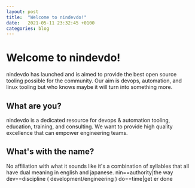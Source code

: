 ```yaml
---
layout: post
title:  "Welcome to nindevdo!"
date:   2021-05-11 23:32:45 +0100
categories: blog
---
```


# Welcome to nindevdo!
nindevdo has launched and is aimed to provide the best open source tooling possible for the community. Our aim is devops, automation, and linux tooling but who knows maybe it will turn into something more. 

## What are you?
nindevdo is a dedicated resource for devops & automation tooling, education, training, and consulting. We want to provide high quality excellence that can empower engineering teams.

## What's with the name?
No affiliation with what it sounds like it's a combination of syllables that all have dual meaning in english and japanese. 
nin==authority|the way
dev==discipline ( development/engineering )
do==time|get er done
